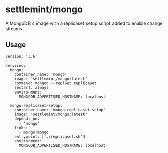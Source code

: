 # settlemint/mongo

A MongoDB 4 image with a replicaset setup script added to enable change streams.

## Usage

```
version: '3.6'

services:
  mongo:
    container_name: 'mongo'
    image: 'settlemint/mongo:latest'
    command: mongod --replSet replicaset
    restart: always
    environment:
      MONGODB_ADVERTISED_HOSTNAME: localhost

  mongo-replicaset-setup:
    container_name: 'mongo-replicaset-setup'
    image: 'settlemint/mongo:latest'
    depends_on:
      - 'mongo'
    links:
      - mongo:mongo
    entrypoint: ['./replicaset.sh']
    environment:
      MONGODB_ADVERTISED_HOSTNAME: localhost
```
